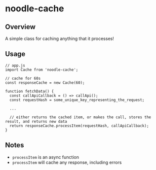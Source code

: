 # noodle-cache

## Overview

A simple class for caching anything that it processes!

## Usage

```
// app.js
import Cache from 'noodle-cache';

// cache for 60s
const responseCache = new Cache(60);

function fetchData() {
  const callApiCallback = () => callApi();
  const requestHash = some_unique_key_representing_the_request;

  ...

  // either returns the cached item, or makes the call, stores the result, and returns new data
  return responseCache.processItem(requestHash, callApiCallback);
}
```

## Notes

- `processItem` is an async function
- `processItem` will cache any response, including errors

